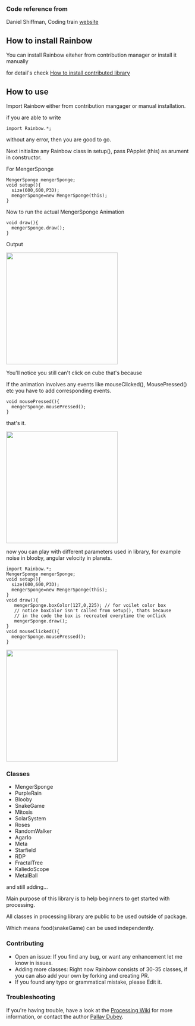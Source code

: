 ### Code reference from 
Daniel Shiffman, Coding train [website](https://thecodingtrain.com)
## How to install Rainbow

You can install Rainbow eiteher from contribution manager or install it manually

for detail's check [How to install contributed library](https://github.com/processing/processing/wiki/How-to-Install-a-Contributed-Library)

## How to use

Import Rainbow either from contribution mangager or manual installation.

if you are able to write 
~~~
import Rainbow.*;
~~~
without any error, then you are good to go.

Next initialize any Rainbow class in setup(), pass PApplet (this) as arument in constructor.

For MengerSponge
~~~
MengerSponge mengerSponge;
void setup(){
  size(600,600,P3D);
  mengerSponge=new MengerSponge(this);
}
~~~
Now to run the actual MengerSponge Animation
~~~
void draw(){
  mengerSponge.draw(); 
}
~~~

Output

<img src="https://i.ibb.co/ZL3DKKJ/Screenshot-103.png" width="300dp" height="300dp"/>

You'll notice you still can't click on cube that's because

If the animation involves any events like mouseClicked(), MousePressed() etc you have to add corresponding events.

~~~
void mousePressed(){
  mengerSponge.mousePressed();
}
~~~
that's it.

<img src="https://i.ibb.co/tYHngNN/Screenshot-edited-104.png" width ="300dp" height="300dp"/>

now you can play with different parameters used in library, for example noise in blooby, angular velocity in planets.

~~~
import Rainbow.*;
MengerSponge mengerSponge;
void setup(){
  size(600,600,P3D);
  mengerSponge=new MengerSponge(this);
}
void draw(){
   mengerSponge.boxColor(127,0,225); // for voilet color box
   // notice boxColor isn't called from setup(), thats because
   // in the code the box is recreated everytime the onClick
   mengerSponge.draw();
}
void mouseClicked(){
  mengerSponge.mousePressed(); 
}

~~~

<img src="https://i.ibb.co/1r4MsbC/Screenshot-106.png" width="300dp" height="300dp"/>

### Classes
  - MengerSponge
  - PurpleRain
  - Blooby
  - SnakeGame 
  - Mitosis
  - SolarSystem
  - Roses
  - RandomWalker
  - AgarIo
  - Meta
  - Starfield
  - RDP
  - FractalTree
  - KaliedoScope
  - MetalBall

and still adding...

Main purpose of this library is to help beginners to get started with processing.

All classes in processing library are public to be used outside of package.

Which means food(snakeGame) can be used independently.
### Contributing

  - Open an issue: If you find any bug, or want any enhancement let me know in issues.
  - Adding more classes: Right now Rainbow consists of 30-35 classes, if you can also add your own by forking and creating PR.
  - If you found any typo or grammatical mistake, please Edit it.


### Troubleshooting

If you're having trouble, have a look at the [Processing Wiki](https://github.com/processing/processing/wiki/How-to-Install-a-Contributed-Library) for more information, or contact the author [Pallav Dubey](https://github.com/pallav12/).

